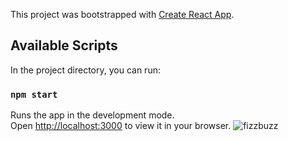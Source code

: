 This project was bootstrapped with [Create React App](https://github.com/facebook/create-react-app).

## Available Scripts

In the project directory, you can run:

### `npm start`

Runs the app in the development mode.\
Open [http://localhost:3000](http://localhost:3000) to view it in your browser.
![fizzbuzz](https://user-images.githubusercontent.com/116573908/212447793-b882a74e-199d-4ec1-8376-78defbdfe310.png)
